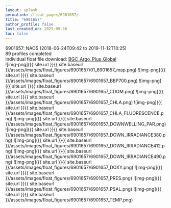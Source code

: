 ```yaml
---
layout: splash
permalink: /float_pages/6901657/
title: "6901657"
author_profile: false
last_created_on: 2025-09-30
toc: false
---
```

 
6901657: NAOS (2018-06-24T09:42 to 2019-11-12T10:25)\
89 profiles completed\
Individual float file download: [BGC_Argo_Plus_Global](https://ftp.soest.hawaii.edu/bgc_argo_plus/Individual_Floats/outliers_removed/6901657_Sprof_processed.nc)\
![img-png]({{ site.url }}{{ site.baseurl }}/assets/images/float_figures/6901657/01_6901657_map.png)
![img-png]({{ site.url }}{{ site.baseurl }}/assets/images/float_figures/6901657/6901657_BBP700.png)
![img-png]({{ site.url }}{{ site.baseurl }}/assets/images/float_figures/6901657/6901657_CDOM.png)
![img-png]({{ site.url }}{{ site.baseurl }}/assets/images/float_figures/6901657/6901657_CHLA.png)
![img-png]({{ site.url }}{{ site.baseurl }}/assets/images/float_figures/6901657/6901657_CHLA_FLUORESCENCE.png)
![img-png]({{ site.url }}{{ site.baseurl }}/assets/images/float_figures/6901657/6901657_DOWNWELLING_PAR.png)
![img-png]({{ site.url }}{{ site.baseurl }}/assets/images/float_figures/6901657/6901657_DOWN_IRRADIANCE380.png)
![img-png]({{ site.url }}{{ site.baseurl }}/assets/images/float_figures/6901657/6901657_DOWN_IRRADIANCE412.png)
![img-png]({{ site.url }}{{ site.baseurl }}/assets/images/float_figures/6901657/6901657_DOWN_IRRADIANCE490.png)
![img-png]({{ site.url }}{{ site.baseurl }}/assets/images/float_figures/6901657/6901657_DOXY.png)
![img-png]({{ site.url }}{{ site.baseurl }}/assets/images/float_figures/6901657/6901657_PRES.png)
![img-png]({{ site.url }}{{ site.baseurl }}/assets/images/float_figures/6901657/6901657_PSAL.png)
![img-png]({{ site.url }}{{ site.baseurl }}/assets/images/float_figures/6901657/6901657_TEMP.png)
